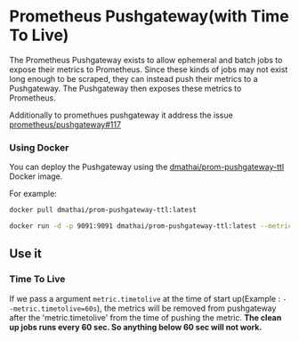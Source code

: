 # Prometheus Pushgateway(with Time To Live)

The Prometheus Pushgateway exists to allow ephemeral and batch jobs to
expose their metrics to Prometheus. Since these kinds of jobs may not
exist long enough to be scraped, they can instead push their metrics
to a Pushgateway. The Pushgateway then exposes these metrics to
Prometheus.

Additionally to promethues pushgateway it address the issue [prometheus/pushgateway#117](https://github.com/prometheus/pushgateway/issues/117)

### Using Docker

You can deploy the Pushgateway using the [dmathai/prom-pushgateway-ttl](https://hub.docker.com/r/dmathai/prom-pushgateway-ttl/) Docker image.

For example:

```bash
docker pull dmathai/prom-pushgateway-ttl:latest

docker run -d -p 9091:9091 dmathai/prom-pushgateway-ttl:latest --metric.timetolive=60s
```

## Use it

### Time To Live
If we pass a argument `metric.timetolive` at the time of start up(Example : `--metric.timetolive=60s`), 
the metrics will be removed from pushgateway after the 'metric.timetolive' from the time of pushing the metric.
**The clean up jobs runs every 60 sec. So anything below 60 sec will not work.** 
